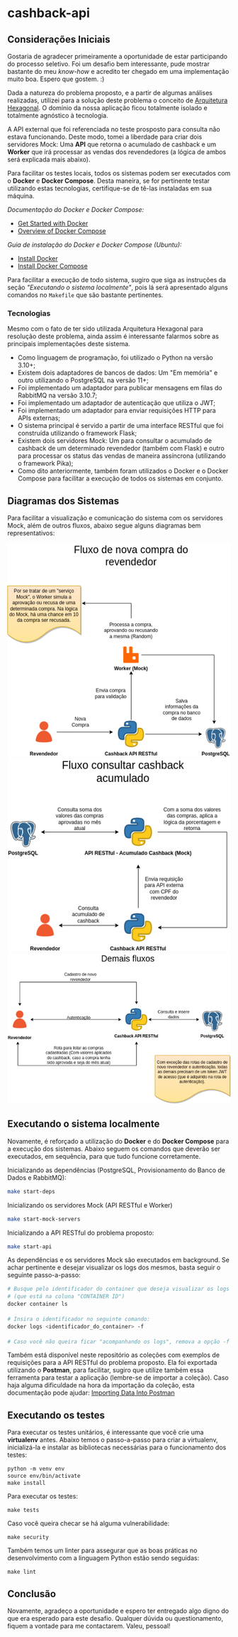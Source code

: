 # cashback-api

## Considerações Iniciais

Gostaria de agradecer primeiramente a oportunidade de estar participando do processo seletivo. Foi um desafio bem interessante, pude mostrar bastante do meu *know-how* e acredito ter chegado em uma implementação muito boa. Espero que gostem. :)

Dada a natureza do problema proposto, e a partir de algumas análises realizadas, utilizei para a solução deste problema o conceito de [Arquitetura Hexagonal](https://www.youtube.com/watch?v=X_EPcBNI5xU). O domínio da nossa aplicação ficou totalmente isolado e totalmente agnóstico à tecnologia.

A API external que foi referenciada no teste prosposto para consulta não estava funcionando. Deste modo, tomei a liberdade para criar dois servidores Mock: Uma **API** que retorna o acumulado de cashback e um **Worker** que irá processar as vendas dos revendedores (a lógica de ambos será explicada mais abaixo).

Para facilitar os testes locais, todos os sistemas podem ser executados com o **Docker** e **Docker Compose**. Desta maneira, se for pertinente testar utilizando estas tecnologias, certifique-se de tê-las instaladas em sua máquina.

*Documentação do Docker e Docker Compose:*
* [Get Started with Docker](https://www.docker.com/get-started)
* [Overview of Docker Compose](https://docs.docker.com/compose/)

*Guia de instalação do Docker e Docker Compose (Ubuntu):*
* [Install Docker](https://docs.docker.com/install/linux/docker-ce/ubuntu/)
* [Install Docker Compose](https://docs.docker.com/compose/install/)

Para facilitar a execução de todo sistema, sugiro que siga as instruções da seção *"Executando o sistema localmente"*, pois lá será apresentado alguns comandos no `Makefile` que são bastante pertinentes.

### Tecnologias

Mesmo com o fato de ter sido utilizada Arquitetura Hexagonal para resolução deste problema, ainda assim é interessante falarmos sobre as principais implementações deste sistema.

* Como linguagem de programação, foi utilizado o Python na versão 3.10+;
* Existem dois adaptadores de bancos de dados: Um "Em memória" e outro utilizando o PostgreSQL na versão 11+;
* Foi implementado um adaptador para publicar mensagens em filas do RabbitMQ na versão 3.10.7;
* Foi implementado um adaptador de autenticação que utiliza o JWT;
* Foi implementado um adaptador para enviar requisições HTTP para APIs externas;
* O sistema principal é servido a partir de uma interface RESTful que foi construída utilizando o framework Flask;
* Existem dois servidores Mock: Um para consultar o acumulado de cashback de um determinado revendedor (também com Flask) e outro para processar os status das vendas de maneira assíncrona (utilizando o framework Pika);
* Como dito anteriormente, também foram utilizados o Docker e o Docker Compose para facilitar a execução de todos os sistemas em conjunto.


## Diagramas dos Sistemas

Para facilitar a visualização e comunicação do sistema com os servidores Mock, além de outros fluxos, abaixo segue alguns diagramas bem representativos:

<img src="resources/fluxo-nova-compra.png" />

<img src="resources/fluxo-cashback-acumulado.png" />

<img src="resources/demais-fluxos.png" />


## Executando o sistema localmente

Novamente, é reforçado a utilização do **Docker** e do **Docker Compose** para a execução dos sistemas. Abaixo seguem os comandos que deverão ser executados, em sequência, para que tudo funcione corretamente.

Inicializando as dependências (PostgreSQL, Provisionamento do Banco de Dados e RabbitMQ):

```bash
make start-deps
```

Inicializando os servidores Mock (API RESTful e Worker)

```bash
make start-mock-servers
```

Inicializando a API RESTful do problema proposto:

```bash
make start-api
```

As dependências e os servidores Mock são executados em background. Se achar pertinente e desejar visualizar os logs dos mesmos, basta seguir o seguinte passo-a-passo:

```bash
# Busque pelo identificador do container que deseja visualizar os logs
# (que está na coluna "CONTAINER ID")
docker container ls

# Insira o identificador no seguinte comando:
docker logs <identificador_do_container> -f

# Caso você não queira ficar "acompanhando os logs", remova a opção -f
```

Também está disponível neste repositório as coleções com exemplos de requisições para a API RESTful do problema proposto. Ela foi exportada utilizando o **Postman**, para facilitar, sugiro que utilize também essa ferramenta para testar a aplicação (lembre-se de importar a coleção). Caso haja alguma dificuldade na hora da importação da coleção, esta documentação pode ajudar: [Importing Data Into Postman](https://learning.postman.com/docs/getting-started/importing-and-exporting-data/#importing-data-into-postman)

## Executando os testes

Para executar os testes unitários, é interessante que você crie uma **virtualenv** antes. Abaixo temos o passo-a-passo para criar a virtualenv, inicializá-la e instalar as bibliotecas necessárias para o funcionamento dos testes:

```
python -m venv env
source env/bin/activate
make install
```

Para executar os testes:

```
make tests
```

Caso você queira checar se há alguma vulnerabilidade:

```
make security
```

Também temos um linter para assegurar que as boas práticas no desenvolvimento com a linguagem Python estão sendo seguidas:

```
make lint
```

## Conclusão

Novamente, agradeço a oportunidade e espero ter entregado algo digno do que era esperado para este desafio. Qualquer dúvida ou questionamento, fiquem a vontade para me contactarem. Valeu, pessoal!
